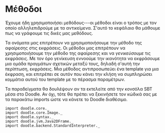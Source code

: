 # Μέθοδοι

Έχουμε ήδη χρησιμοποιήσει μεθόδους---οι μέθοδοι είναι ο τρόπος με τον οποίο αλληλεπιδρούμε με τα αντικείμενα.
Σ'αυτό το κεφάλαιο θα μάθουμε πως να γράφουμε τις δικές μας μεθόδους.

Τα ονόματα μας επιτρέπουν να χρησιμοποιήσουμε την μέθοδο της αφαίρεσης στις εκφράσεις.
Οι μέθοδοι μας επιτρέπουν να χρησιμοποιήσουμε την μέθοδο της αφαίρεσης και να *γενικεύσουμε* τις εκφράσεις.
Με τον όρο γενίκευση εννοούμε την ικανότητα να εκφράσουμε μια ομάδα πραγμάτων σχετικών μεταξύ τους, δηλαδή σ'αυτή την περίπτωση, εκφράσεις.
Μια μέθοδος αντιπροσωπεύει ένα template για μια έκφραση, και επιτρέπει σε αυτόν που κάνει την κλήση να συμπληρώσει κομμάτια αυτού του template με το πέρασμα παραμέτρων.

<div class="callout callout-info">
Τα παραδείγματα θα δουλέψουν αν τα εκτελείτε από την κονσόλα SBT μέσα στο Doodle. Αν όχι, τότε θα πρέπει να ξεκινήσετε τον κώδικά σας με τα παρακάτω imports ώστε να κάνετε το Doodle διαθέσιμο.

```tut:silent
import doodle.core._
import doodle.core.Image._
import doodle.syntax._
import doodle.jvm.Java2DFrame._
import doodle.backend.StandardInterpreter._
```
</div>


